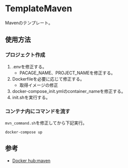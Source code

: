 # TemplateMaven
Mavenのテンプレート。

## 使用方法

### プロジェクト作成

1. .envを修正する。
   - PACAGE_NAME、PROJECT_NAMEを修正する。
2. Dockerfileを必要に応じて修正する。
   - 取得イメージの修正
3. docker-compose_init.ymlのcontainer_nameを修正する。
4. init.shを実行する。

### コンテナ内にコマンドを流す

```mvn_command.sh```を修正してから下記実行。

```
docker-compose up
```

## 参考

- [Docker hub:maven](https://hub.docker.com/_/maven)
